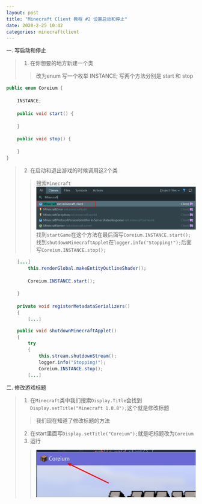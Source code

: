```yaml
---
layout: post
title: "Minecraft Client 教程 #2 设置启动和停止"
date: 2020-2-25 10:42
categories: minecraftclient
---
```


一. 写启动和停止

> 1. 在你想要的地方新建一个类 
>> 改为enum
>> 写一个枚举 INSTANCE;
>> 写两个方法分别是 start 和 stop
```java
public enum Coreium {

    INSTANCE;

    public void start() {

    }

    public void stop() {

    }
}
```
> 2. 在启动和退出游戏的时候调用这2个类
>> 搜索`Minecraft`
>> ![2-1](/assets/minecraftclient/2-1.png)
>> 找到`startGame`在这个方法在最后面写`Coreium.INSTANCE.start();`
>> 找到`shutdownMinecraftApplet`在`logger.info("Stopping!");`后面写`Coreium.INSTANCE.stop();`
```java
    [...]
        this.renderGlobal.makeEntityOutlineShader();

        Coreium.INSTANCE.start();

    }

    private void registerMetadataSerializers()
    {
        [...]
```

```java
    public void shutdownMinecraftApplet()
    {
        try
        {
            this.stream.shutdownStream();
            logger.info("Stopping!");
            Coreium.INSTANCE.stop();
        [...]
```


二. 修改游戏标题
> 1. 在`Minecraft`类中我们搜索`Display.Title`会找到`Display.setTitle("Minecraft 1.8.8");`这个就是修改标题
>> 我们现在知道了修改标题的方法
> 2. 在start里面写`Display.setTitle("Coreium");`就是吧标题改为`Coreium`
> 3. 运行
>> ![2-2](/assets/minecraftclient/2-2.png)